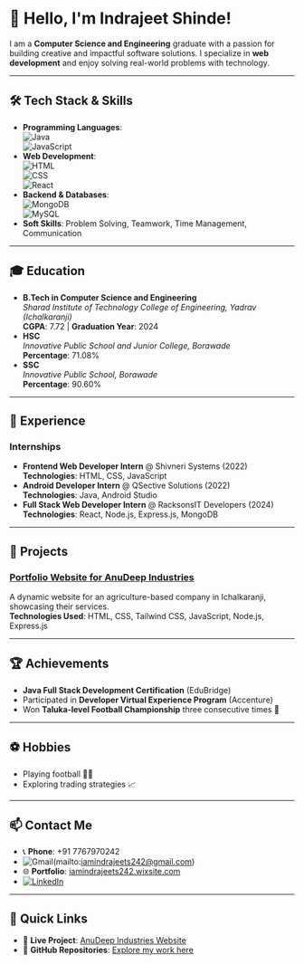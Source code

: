 # 👋 Hello, I'm **Indrajeet Shinde**!

I am a **Computer Science and Engineering** graduate with a passion for building creative and impactful software solutions. I specialize in **web development** and enjoy solving real-world problems with technology.

---

## 🛠️ **Tech Stack & Skills**
- **Programming Languages**:  
  ![Java](https://img.shields.io/badge/-Java-007396?logo=java&logoColor=white&style=flat)  
  ![JavaScript](https://img.shields.io/badge/-JavaScript-F7DF1E?logo=javascript&logoColor=black&style=flat)
- **Web Development**:  
  ![HTML](https://img.shields.io/badge/-HTML-E34F26?logo=html5&logoColor=white&style=flat)  
  ![CSS](https://img.shields.io/badge/-CSS-1572B6?logo=css3&logoColor=white&style=flat)  
  ![React](https://img.shields.io/badge/-React-61DAFB?logo=react&logoColor=black&style=flat)
- **Backend & Databases**:  
  ![MongoDB](https://img.shields.io/badge/-MongoDB-47A248?logo=mongodb&logoColor=white&style=flat)   
  ![MySQL](https://img.shields.io/badge/-MySQL-4479A1?logo=mysql&logoColor=white&style=flat)
- **Soft Skills**: Problem Solving, Teamwork, Time Management, Communication

---

## 🎓 **Education**
- **B.Tech in Computer Science and Engineering**  
  _Sharad Institute of Technology College of Engineering, Yadrav (Ichalkaranji)_  
  **CGPA**: 7.72 | **Graduation Year**: 2024  
- **HSC**  
  _Innovative Public School and Junior College, Borawade_  
  **Percentage**: 71.08%  
- **SSC**  
  _Innovative Public School, Borawade_  
  **Percentage**: 90.60%  

---

## 💼 **Experience**
### Internships
- **Frontend Web Developer Intern** @ Shivneri Systems (2022)  
  **Technologies**: HTML, CSS, JavaScript  
- **Android Developer Intern** @ QSective Solutions (2022)  
  **Technologies**: Java, Android Studio  
- **Full Stack Web Developer Intern** @ RacksonsIT Developers (2024)  
  **Technologies**: React, Node.js, Express.js, MongoDB  

---

## 🌟 **Projects**
### [Portfolio Website for AnuDeep Industries](https://anudeepindustries.onrender.com/)
A dynamic website for an agriculture-based company in Ichalkaranji, showcasing their services.  
**Technologies Used**: HTML, CSS, Tailwind CSS, JavaScript, Node.js, Express.js  

---

## 🏆 **Achievements**
- **Java Full Stack Development Certification** (EduBridge)  
- Participated in **Developer Virtual Experience Program** (Accenture)  
- Won **Taluka-level Football Championship** three consecutive times 🏅

---

## ⚽ **Hobbies**
- Playing football 🏃‍♂️  
- Exploring trading strategies 📈  

---

## 📫 **Contact Me**
- 📞 **Phone**: +91 7767970242
- ![Gmail](https://img.shields.io/badge/Gmail-D14836?style=for-the-badge&logo=gmail&logoColor=white)(mailto:iamindrajeets242@gmail.com)  
- 🌐 **Portfolio**: [iamindrajeets242.wixsite.com](https://iamindrajeets242.wixsite.com/my-portfolio)  
- [![LinkedIn](https://img.shields.io/badge/LinkedIn-Connect-blue?style=for-the-badge&logo=linkedin)](https://www.linkedin.com/in/indrajeet-shinde/)   

---

## 🔗 **Quick Links**
- 🚀 **Live Project**: [AnuDeep Industries Website](https://anudeepindustries.onrender.com/)  
- 🌟 **GitHub Repositories**: [Explore my work here](https://github.com/)  

